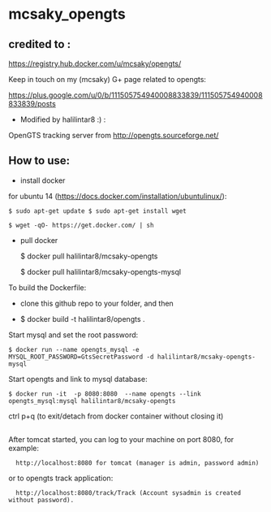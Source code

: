 # mcsaky_opengts

## credited to : 

https://registry.hub.docker.com/u/mcsaky/opengts/

Keep in touch on my (mcsaky) G+ page related to opengts: 

https://plus.google.com/u/0/b/111505754940008833839/111505754940008833839/posts


- Modified by halilintar8 :) :

OpenGTS tracking server from http://opengts.sourceforge.net/


## How to use:

- install docker

for ubuntu 14 (https://docs.docker.com/installation/ubuntulinux/):

    $ sudo apt-get update $ sudo apt-get install wget

    $ wget -qO- https://get.docker.com/ | sh

- pull docker

    $ docker pull halilintar8/mcsaky-opengts

    $ docker pull halilintar8/mcsaky-opengts-mysql


To build the Dockerfile:

- clone this github repo to your folder, and then

-   $ docker build -t halilintar8/opengts .


Start mysql and set the root password:

    $ docker run --name opengts_mysql -e MYSQL_ROOT_PASSWORD=GtsSecretPassword -d halilintar8/mcsaky-opengts-mysql

Start opengts and link to mysql database:

    $ docker run -it  -p 8080:8080  --name opengts --link opengts_mysql:mysql halilintar8/mcsaky-opengts

ctrl p+q (to exit/detach from docker container without closing it)

## 
After tomcat started, you can log to your machine on port 8080, for example:

      http://localhost:8080 for tomcat (manager is admin, password admin)

or to opengts track application:

      http://localhost:8080/track/Track (Account sysadmin is created without password).


